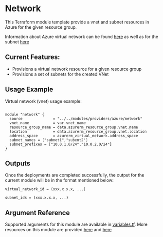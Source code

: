 # Network

This Terraform module template provide a vnet and subnet resources in Azure for the given resource group. 

Information about Azure virtual network can be found [here](https://docs.microsoft.com/en-us/azure/virtual-network/) as well as for the subnet  [here](https://docs.microsoft.com/en-us/azure/virtual-network/virtual-network-manage-subnet#add-a-subnet)

## Current Features:

- Provisions a virtual network resource for a given resource group
- Provisions a set of subnets for the created VNet

## Usage Example

Virtual network (vnet) usage example:

```hcl

module "network" {
  source              = "../../modules/providers/azure/network"
  vnet_name           = var.vnet_name
  resource_group_name = data.azurerm_resource_group.vnet.name
  location            = data.azurerm_resource_group.vnet.location
  address_space       = azurerm_virtual_network.address_space
  subnet_names = ["subnet1","subent2"]
  subnet_prefixes = ["10.0.1.0/24","10.0.2.0/24"]
}
```

## Outputs

Once the deployments are completed successfully, the output for the current module will be in the format mentioned below:


```
virtual_network_id = (xxx.x.x.x, ...)

subnet_ids = (xxx.x.x.x, ...)

```

## Argument Reference

Supported arguments for this module are available in [variables.tf](./variables.tf). 
More resources on this module are provided [here](https://www.terraform.io/docs/providers/azurerm/r/virtual_network.html) and  [here](https://www.terraform.io/docs/providers/azurerm/r/subnet.html)

